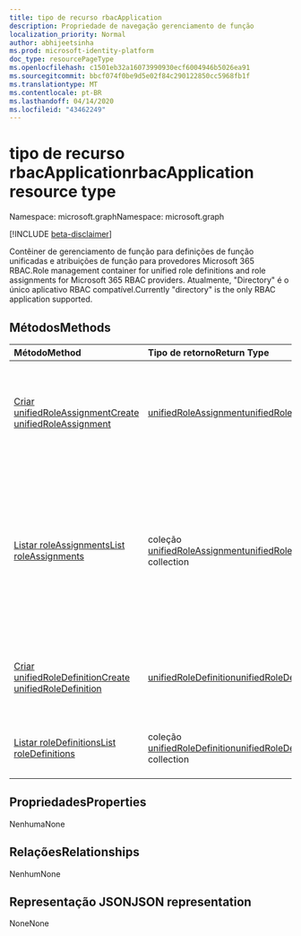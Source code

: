```yaml
---
title: tipo de recurso rbacApplication
description: Propriedade de navegação gerenciamento de função
localization_priority: Normal
author: abhijeetsinha
ms.prod: microsoft-identity-platform
doc_type: resourcePageType
ms.openlocfilehash: c1501eb32a16073990930ecf6004946b5026ea91
ms.sourcegitcommit: bbcf074f0be9d5e02f84c290122850cc5968fb1f
ms.translationtype: MT
ms.contentlocale: pt-BR
ms.lasthandoff: 04/14/2020
ms.locfileid: "43462249"
---
```

# <a name="rbacapplication-resource-type"></a><span data-ttu-id="48fc7-103">tipo de recurso rbacApplication</span><span class="sxs-lookup"><span data-stu-id="48fc7-103">rbacApplication resource type</span></span>

<span data-ttu-id="48fc7-104">Namespace: microsoft.graph</span><span class="sxs-lookup"><span data-stu-id="48fc7-104">Namespace: microsoft.graph</span></span>

[!INCLUDE [beta-disclaimer](../../includes/beta-disclaimer.md)]

<span data-ttu-id="48fc7-105">Contêiner de gerenciamento de função para definições de função unificadas e atribuições de função para provedores Microsoft 365 RBAC.</span><span class="sxs-lookup"><span data-stu-id="48fc7-105">Role management container for unified role definitions and role assignments for Microsoft 365 RBAC providers.</span></span> <span data-ttu-id="48fc7-106">Atualmente, "Directory" é o único aplicativo RBAC compatível.</span><span class="sxs-lookup"><span data-stu-id="48fc7-106">Currently "directory" is the only RBAC application supported.</span></span>

## <a name="methods"></a><span data-ttu-id="48fc7-107">Métodos</span><span class="sxs-lookup"><span data-stu-id="48fc7-107">Methods</span></span>

| <span data-ttu-id="48fc7-108">Método</span><span class="sxs-lookup"><span data-stu-id="48fc7-108">Method</span></span>       | <span data-ttu-id="48fc7-109">Tipo de retorno</span><span class="sxs-lookup"><span data-stu-id="48fc7-109">Return Type</span></span> | <span data-ttu-id="48fc7-110">Descrição</span><span class="sxs-lookup"><span data-stu-id="48fc7-110">Description</span></span> |
|:-------------|:------------|:------------|
| [<span data-ttu-id="48fc7-111">Criar unifiedRoleAssignment</span><span class="sxs-lookup"><span data-stu-id="48fc7-111">Create unifiedRoleAssignment</span></span>](../api/rbacapplication-post-roleassignments.md) | [<span data-ttu-id="48fc7-112">unifiedRoleAssignment</span><span class="sxs-lookup"><span data-stu-id="48fc7-112">unifiedRoleAssignment</span></span>](unifiedroleassignment.md) | <span data-ttu-id="48fc7-113">Crie um novo unifiedRoleAssignment postando na coleção roleAssignments.</span><span class="sxs-lookup"><span data-stu-id="48fc7-113">Create a new unifiedRoleAssignment by posting to the roleAssignments collection.</span></span> |
| [<span data-ttu-id="48fc7-114">Listar roleAssignments</span><span class="sxs-lookup"><span data-stu-id="48fc7-114">List roleAssignments</span></span>](../api/rbacapplication-list-roleassignments.md) | <span data-ttu-id="48fc7-115">coleção [unifiedRoleAssignment](unifiedroleassignment.md)</span><span class="sxs-lookup"><span data-stu-id="48fc7-115">[unifiedRoleAssignment](unifiedroleassignment.md) collection</span></span> | <span data-ttu-id="48fc7-116">Obtenha uma coleção de objetos unifiedRoleAssignment.</span><span class="sxs-lookup"><span data-stu-id="48fc7-116">Get a unifiedRoleAssignment object collection.</span></span> <span data-ttu-id="48fc7-117">Somente instâncias específicas podem ser consultadas, por meio da filtragem em unifiedRoleDefitionId ou entidade de segurança.</span><span class="sxs-lookup"><span data-stu-id="48fc7-117">Only specific instances can be queried, by filtering on unifiedRoleDefitionId or principalId.</span></span> |
| [<span data-ttu-id="48fc7-118">Criar unifiedRoleDefinition</span><span class="sxs-lookup"><span data-stu-id="48fc7-118">Create unifiedRoleDefinition</span></span>](../api/rbacapplication-post-roledefinitions.md) | [<span data-ttu-id="48fc7-119">unifiedRoleDefinition</span><span class="sxs-lookup"><span data-stu-id="48fc7-119">unifiedRoleDefinition</span></span>](unifiedroledefinition.md) | <span data-ttu-id="48fc7-120">Crie um novo unifiedRoleDefinition postando na coleção roleDefinitions.</span><span class="sxs-lookup"><span data-stu-id="48fc7-120">Create a new unifiedRoleDefinition by posting to the roleDefinitions collection.</span></span> |
| [<span data-ttu-id="48fc7-121">Listar roleDefinitions</span><span class="sxs-lookup"><span data-stu-id="48fc7-121">List roleDefinitions</span></span>](../api/rbacapplication-list-roledefinitions.md) | <span data-ttu-id="48fc7-122">coleção [unifiedRoleDefinition](unifiedroledefinition.md)</span><span class="sxs-lookup"><span data-stu-id="48fc7-122">[unifiedRoleDefinition](unifiedroledefinition.md) collection</span></span> | <span data-ttu-id="48fc7-123">Obtenha uma coleção de objetos unifiedRoleDefinition.</span><span class="sxs-lookup"><span data-stu-id="48fc7-123">Get a unifiedRoleDefinition object collection.</span></span> |

## <a name="properties"></a><span data-ttu-id="48fc7-124">Propriedades</span><span class="sxs-lookup"><span data-stu-id="48fc7-124">Properties</span></span>

<span data-ttu-id="48fc7-125">Nenhuma</span><span class="sxs-lookup"><span data-stu-id="48fc7-125">None</span></span>

## <a name="relationships"></a><span data-ttu-id="48fc7-126">Relações</span><span class="sxs-lookup"><span data-stu-id="48fc7-126">Relationships</span></span>

<span data-ttu-id="48fc7-127">Nenhum</span><span class="sxs-lookup"><span data-stu-id="48fc7-127">None</span></span>

## <a name="json-representation"></a><span data-ttu-id="48fc7-128">Representação JSON</span><span class="sxs-lookup"><span data-stu-id="48fc7-128">JSON representation</span></span>

<span data-ttu-id="48fc7-129">None</span><span class="sxs-lookup"><span data-stu-id="48fc7-129">None</span></span>

<!-- uuid: 16cd6b66-4b1a-43a1-adaf-3a886856ed98
2019-02-04 14:57:30 UTC -->
<!-- {
  "type": "#page.annotation",
  "description": "rbacApplication resource",
  "keywords": "",
  "section": "documentation",
  "tocPath": ""
}-->
